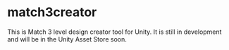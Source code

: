 # match3creator
This is Match 3 level design creator tool for Unity. It is still in development and will be in the Unity Asset Store soon.
